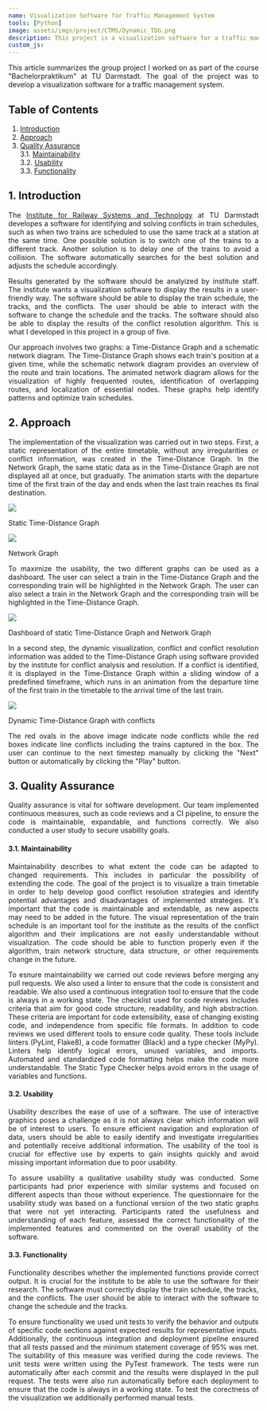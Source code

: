 ```yaml
---
name: Visualization Software for Traffic Management System
tools: [Python]
image: assets/imgs/project/CTMS/Dynamic_TDG.png
description: This project is a visualization software for a traffic management system.
custom_js:
---
```


<p align="justify">This article summarizes the group project I worked on as part of the course "Bachelorpraktikum" at TU Darmstadt. The goal of the project was to develop a visualization software for a traffic management system.</p>

## Table of Contents
1. [Introduction](#1-introduction)
2. [Approach](#2-approach)
3. [Quality Assurance](#3-quality-assurance) <br />
  3.1. [Maintainability](#31-maintainability) <br />
  3.2. [Usability](#32-usability) <br />
  3.3. [Functionality](#33-functionality) <br />

## 1. Introduction
<p align="justify">The <a href="https://www.verkehr.tu-darmstadt.de/bst/bahnsysteme/">Institute for Railway Systems and Technology</a> at TU Darmstadt developes a software for identifying and solving conflicts in train schedules, such as when two trains are scheduled to use the same track at a station at the same time. One possible solution is to switch one of the trains to a different track. Another solution is to delay one of the trains to avoid a collision. The software automatically searches for the best solution and adjusts the schedule accordingly.</p>

<p align="justify">Results generated by the software should be analyized by institute staff. The institute wants a visualization software to display the results in a user-friendly way. The software should be able to display the train schedule, the tracks, and the conflicts. The user should be able to interact with the software to change the schedule and the tracks. The software should also be able to display the results of the conflict resolution algorithm. This is what I developed in this project in a group of five.</p>

<p align="justify">Our approach involves two graphs: a Time-Distance Graph and a schematic network diagram. The Time-Distance Graph shows each train's position at a given time, while the schematic network diagram provides an overview of the route and train locations. The animated network diagram allows for the visualization of highly frequented routes, identification of overlapping routes, and localization of essential nodes. These graphs help identify patterns and optimize train schedules.</p>

## 2. Approach
<p align="justify">The implementation of the visualization was carried out in two steps. First, a static representation of the entire timetable, without any irregularities or conflict information, was created in the Time-Distance Graph. In the Network Graph, the same static data as in the Time-Distance Graph are not displayed all at once, but gradually. The animation starts with the departure time of the first train of the day and ends when the last train reaches its final destination.</p>

<div class="w-75 mx-auto mb-0">
<img src="{{site.baseurl}}/assets/imgs/project/CTMS/Static_TDG.png" class="w-100 mx-auto mb-0"/>
<p class="text-center mt-0">Static Time-Distance Graph</p>
</div>

<div class="w-75 mx-auto mb-0">
<img src="{{site.baseurl}}/assets/imgs/project/CTMS/Network.png" class="w-100 mx-auto mb-0"/>
<p class="text-center mt-0">Network Graph</p>
</div>

<p align="justify">To maximize the usability, the two different graphs can be used as a dashboard. The user can select a train in the Time-Distance Graph and the corresponding train will be highlighted in the Network Graph. The user can also select a train in the Network Graph and the corresponding train will be highlighted in the Time-Distance Graph.</p>

<div class="w-75 mx-auto mb-0">
<img src="{{site.baseurl}}/assets/imgs/project/CTMS/Static_Dashboard.png" class="w-100 mx-auto mb-0"/>
<p class="text-center mt-0">Dashboard of static Time-Distance Graph and Network Graph</p>
</div>

<p align="justify">In a second step, the dynamic visualization, conflict and conflict resolution information was added to the Time-Distance Graph using software provided by the institute for conflict analysis and resolution. If a conflict is identified, it is displayed in the Time-Distance Graph within a sliding window of a predefined timeframe, which runs in an animation from the departure time of the first train in the timetable to the arrival time of the last train.</p>

<div class="w-75 mx-auto mb-0">
<img src="{{site.baseurl}}/assets/imgs/project/CTMS/Dynamic_TDG.png" class="w-100 mx-auto mb-0"/>
<p class="text-center mt-0">Dynamic Time-Distance Graph with conflicts</p>
</div>

<p align="justify">The red ovals in the above image indicate node conflicts while the red boxes indicate line conflicts including the trains captured in the box. The user can continue to the next timestep manually by clicking the "Next" button or automatically by clicking the "Play" button.</p>

## 3. Quality Assurance

<p align="justify">Quality assurance is vital for software development. Our team implemented continuous measures, such as code reviews and a CI pipeline, to ensure the code is maintainable, expandable, and functions correctly. We also conducted a user study to secure usability goals.</p>

#### 3.1. Maintainability
<p align="justify">Maintainability describes to what extent the code can be adapted to changed requirements. This includes in particular the possibility of extending the code. The goal of the project is to visualize a train timetable in order to help develop good conflict resolution strategies and identify potential advantages and disadvantages of implemented strategies. It's important that the code is maintainable and extendable, as new aspects may need to be added in the future. The visual representation of the train schedule is an important tool for the institute as the results of the conflict algorithm and their implications are not easily understandable without visualization. The code should be able to function properly even if the algorithm, train network structure, data structure, or other requirements change in the future.</p>

<p align="justify">To esnure maintainability we carried out code reviews before merging any pull requests. We also used a linter to ensure that the code is consistent and readable. We also used a continuous integration tool to ensure that the code is always in a working state. The checklist used for code reviews includes criteria that aim for good code structure, readability, and high abstraction. These criteria are important for code extensibility, ease of changing existing code, and independence from specific file formats. In addition to code reviews we used different tools to ensure code quality. These tools include linters (PyLint, Flake8), a code formatter (Black) and a type checker (MyPy). Linters help identify logical errors, unused variables, and imports. Automated and standardized code formatting helps make the code more understandable. The Static Type Checker helps avoid errors in the usage of variables and functions.</p>

#### 3.2. Usability
<p align="justify">Usability describes the ease of use of a software. The use of interactive graphics poses a challenge as it is not always clear which information will be of interest to users. To ensure efficient navigation and exploration of data, users should be able to easily identify and investigate irregularities and potentially receive additional information. The usability of the tool is crucial for effective use by experts to gain insights quickly and avoid missing important information due to poor usability.</p>

<p align="justify">To assure usability a qualitative usability study was conducted. Some participants had prior experience with similar systems and focused on different aspects than those without experience. The questionnaire for the usability study was based on a functional version of the two static graphs that were not yet interacting. Participants rated the usefulness and understanding of each feature, assessed the correct functionality of the implemented features and commented on the overall usability of the software.</p>

#### 3.3. Functionality
<p align="justify">Functionality describes whether the implemented functions provide correct output. It is crucial for the institute to be able to use the software for their research. The software must correctly display the train schedule, the tracks, and the conflicts. The user should be able to interact with the software to change the schedule and the tracks.</p>

<p align="justify">To ensure functionality we used unit tests to verify the behavior and outputs of specific code sections against expected results for representative inputs. Additionally, the continuous integration and deployment pipeline ensured that all tests passed and the minimum statement coverage of 95% was met. The suitability of this measure was verified during the code reviews. The unit tests were written using the PyTest framework. The tests were run automatically after each commit and the results were displayed in the pull request. The tests were also run automatically before each deployment to ensure that the code is always in a working state. To test the corectness of the visualization we additionally performed manual tests.</p>